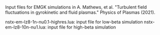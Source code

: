 Input files for EMGK simulations in A. Mathews, et al. "Turbulent field fluctuations in gyrokinetic and fluid plasmas." Physics of Plasmas (2021).

nstx-em-lz8-1n-nu0.1-highres.lua: input file for low-beta simulation
nstx-em-lz8-10n-nu1.lua: input file for high-beta simulation


